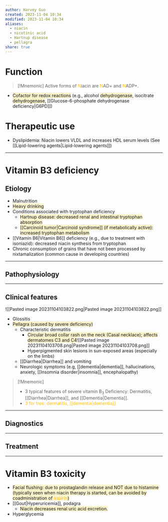 ```yaml
---
author: Harvey Guo
created: 2023-11-04 10:34
modified: 2023-11-04 10:34
aliases:
  - niacin
  - nicotinic acid
  - Hartnup disease
  - pellagra
share: true
---
```

# Function
>[!Mnemonic] 
>Active forms of <font color="#ffc000">N</font>iacin are <font color="#ffc000">N</font>AD+ and <font color="#ffc000">N</font>ADP+.
- <span style="background:rgba(240, 200, 0, 0.2)">Cofactor for redox reactions</span> (e.g., alcohol <span style="background:rgba(240, 200, 0, 0.2)">dehydrogenase</span>, isocitrate <span style="background:rgba(240, 200, 0, 0.2)">dehydrogenase</span>, [[Glucose-6-phosphate dehydrogenase deficiency|G6PD]])
# Therapeutic use
- Dyslipidemia: Niacin lowers VLDL and increases HDL serum levels (See [[Lipid-lowering agents|Lipid-lowering agents]])

---
# Vitamin B3 deficiency
## Etiology
- Malnutrition
- <span style="background:rgba(240, 200, 0, 0.2)">Heavy drinking</span>
- Conditions associated with tryptophan deficiency
	- <span style="background:rgba(240, 200, 0, 0.2)">Hartnup disease: decreased renal and intestinal tryptophan absorption</span>
	- <span style="background:rgba(240, 200, 0, 0.2)">[[Carcinoid tumor|Carcinoid syndrome]] (if metabolically active): increased tryptophan metabolism</span>
- [[Vitamin B6|Vitamin B6]] deficiency (e.g., due to treatment with isoniazid): decreased niacin synthesis from tryptophan
- Chronic consumption of grains that have not been processed by nixtamalization (common cause in developing countries)

---
## Pathophysiology


---
## Clinical features
![[Pasted image 20231104103822.png|Pasted image 20231104103822.png]]
- Glossitis
- <span style="background:rgba(240, 200, 0, 0.2)">Pellagra (caused by severe deficiency)</span>
	- Characteristic dermatitis
		- <span style="background:rgba(240, 200, 0, 0.2)">Circular broad collar rash on the neck (Casal necklace); affects dermatomes C3 and C4</span>![[Pasted image 20231104103708.png|Pasted image 20231104103708.png]]
		- Hyperpigmented skin lesions in sun-exposed areas (especially on the limbs) 
	- [[Diarrhea|Diarrhea]] and vomiting
	- Neurologic symptoms (e.g, [[dementia|dementia]], hallucinations, anxiety, [[Insomnia disorder|insomnia]], encephalopathy)

>[!Mnemonic] 
>- 3 typical features of severe vitamin B<sub>3</sub> Deficiency: Dermatitis, [[Diarrhea|Diarrhea]], and [[Dementia|Dementia]].
>- <font color="#ffc000">3 for tree: dermatitis, [[dementia|dementia]]</font>

---
## Diagnostics


---
## Treatment


---
# Vitamin B3 toxicity
- <span style="background:rgba(240, 200, 0, 0.2)">Facial flushing: due to prostaglandin release and NOT due to histamine (typically seen when niacin therapy is started, can be avoided by coadministration of <font color="#ffc000">aspirin</font>)</span>
- [[Gout|Hyperuricemia]], podagra 
	- <span style="background:rgba(240, 200, 0, 0.2)">Niacin decreases renal uric acid excretion.</span>
- Hyperglycemia